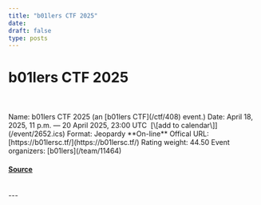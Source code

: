 ```yaml
---
title: "b01lers CTF 2025"
date: 
draft: false
type: posts
---
```

# b01lers CTF 2025

<br/>

<br/>
Name: b01lers CTF 2025 (an [b01lers CTF](/ctf/408) event.)  
Date: April 18, 2025, 11 p.m. — 20 April 2025, 23:00 UTC  [\[add to calendar\]](/event/2652.ics)  
Format: Jeopardy  
**On-line**  
Offical URL: [https://b01lersc.tf/](https://b01lersc.tf/)  
Rating weight: 44.50  
Event organizers: [b01lers](/team/11464)

#### [Source](https://ctftime.org/event/2652)

<br/>
---
